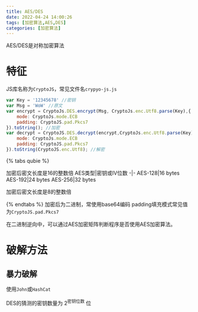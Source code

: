 ```yaml
---
title: AES/DES
date: 2022-04-24 14:00:26
tags: [加密算法,AES,DES]
categories: [加密算法]
---
```


AES/DES是对称加密算法

# 特征
JS库名称为`CryptoJS`，常见文件名`crypyo-js.js`
```js
var Key = '12345678' //密钥
var Msg = 'WoW' //原文
var encrypt = CryptoJs.DES.encrypt(Msg, CryptoJs.enc.Utf8.parse(Key),{
	mode: CryptoJs.mode.ECB
	padding: CryptoJS.pad.Pkcs7
}).toString(); //加密
var decrypt = CryptoJS.DES.decrypt(encrypt,CryptoJs.enc.Utf8.parse(Key),{
	mode: CryptoJs.mode.ECB
	padding: CryptoJS.pad.Pkcs7
}).toString(CryptoJS.enc.Utf8); //解密
```

{% tabs qubie %}
<!-- tab AES -->
加密后密文长度是16的整数倍
AES类型|密钥或IV位数
-|-
AES-128|16 bytes
AES-192|24 bytes
AES-256|32 bytes
<!-- endtab -->

<!-- tab DES -->
加密后密文长度是8的整数倍
<!-- endtab -->
{% endtabs %}
加密后为二进制，常使用base64编码
padding填充模式常见值为`CryptoJS.pad.Pkcs7`

在二进制逆向中，可以通过AES加密矩阵判断程序是否使用AES加密算法。

# 破解方法
## 暴力破解
使用`John`或`HashCat`

DES的猜测的密钥数量为 2<sup>密钥位数</sup> 位
